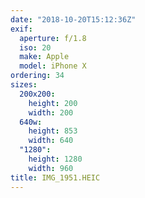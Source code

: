 ```yaml
---
date: "2018-10-20T15:12:36Z"
exif:
  aperture: f/1.8
  iso: 20
  make: Apple
  model: iPhone X
ordering: 34
sizes:
  200x200:
    height: 200
    width: 200
  640w:
    height: 853
    width: 640
  "1280":
    height: 1280
    width: 960
title: IMG_1951.HEIC
---
```


